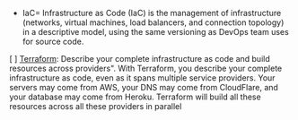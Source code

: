 - IaC= Infrastructure as Code (IaC) is the management of infrastructure (networks, virtual machines, load balancers,
and connection topology) in a descriptive model, using the same versioning as DevOps team uses for source code.

[ ] [Terraform](Terraform): Describe your complete infrastructure as code and build resources across providers". With Terraform, you describe your complete infrastructure as code, even as it spans multiple service providers. Your servers may come from AWS, your DNS may come from CloudFlare, and your database may come from Heroku. Terraform will build all these resources across all these providers in parallel
